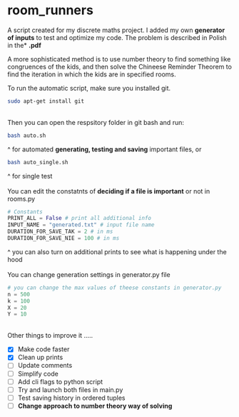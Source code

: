 # room_runners
A script created for my discrete maths project.
I added my own **generator of inputs** to test and optimize my code.
The problem is described in Polish in the* **.pdf**

A more sophisticated method is to use number theory to find something like congruences of the kids, and then solve the Chineese Reminder Theorem to find the iteration in which the kids are in specified rooms.

To run the automatic script, make sure you installed git.
```sh
sudo apt-get install git
```
\
Then you can open the respsitory folder in git bash and run:

```sh
bash auto.sh
```
^ for automated **generating, testing and saving** important files, or
```sh
bash auto_single.sh
```
^ for single test
\
\
You can edit the constatnts of **deciding if a file is important** or not in rooms.py
```py
# Constants
PRINT_ALL = False # print all additional info
INPUT_NAME = "generated.txt" # input file name
DURATION_FOR_SAVE_TAK = 2 # in ms
DURATION_FOR_SAVE_NIE = 100 # in ms
```

^ you can also turn on additional prints to see what is happening under the hood
\
\
You can change generation settings in generator.py file
```py
# you can change the max values of theese constants in generator.py
n = 500
k = 100
X = 20
Y = 10
```
\
Other things to improve it .....
- [X] Make code faster
- [X] Clean up prints
- [ ] Update comments
- [ ] Simplify code
- [ ] Add cli flags to python script
- [ ] Try and launch both files in main.py
- [ ] Test saving history in ordered tuples
- [ ] **Change approach to number theory way of solving**
